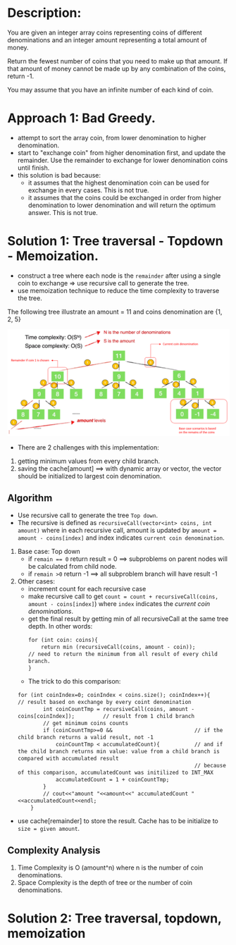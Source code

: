 # Description:
You are given an integer array coins representing coins of different denominations and an integer amount representing a total amount of money.

Return the fewest number of coins that you need to make up that amount. If that amount of money cannot be made up by any combination of the coins, return -1.

You may assume that you have an infinite number of each kind of coin.

# Approach 1: Bad Greedy.
* attempt to sort the array coin, from lower denomination to higher denomination.
* start to "exchange coin" from higher denomination first, and update the remainder. Use the remainder to exchange for lower denomination coins until finish.
* this solution is bad because:
    - it assumes that the highest denomination coin can be used for exchange in every cases. This is not true.
    - it assumes that the coins could be exchanged in order from higher denomination to lower denomination and will return the optimum answer. This is not true.

# Solution 1: Tree traversal - Topdown - Memoization.
* construct a tree where each node is the `remainder` after using a single coin to exchange => use recursive call to generate the tree.
* use memoization technique to reduce the time complexity to traverse the tree.

The following tree illustrate an amount = 11 and coins denomination are {1, 2, 5}

![image info](./1.png)
* There are 2 challenges with this implementation:
1. getting minimum values from every child branch.
2. saving the cache[amount] ==> with dynamic array or vector, the vector should be initialized to largest coin denomination.
## Algorithm
* Use recursive call to generate the tree `Top down`.
* The recursive is defined as `recursiveCall(vector<int> coins, int amount)` where in each recursive call, amount is updated by `amount = amount - coins[index]` and index indicates `current coin denomination`.
1. Base case: Top down
    - if `remain == 0` return result = 0 ==> subproblems on parent nodes will be calculated from child node.
    - if `remain >0` return -1 ==> all subproblem branch will have result -1
2. Other cases:
    - increment count for each recursive case
    - make recursive call to get `count = count + recursiveCall(coins, amount - coins[index]`) where `index` indicates the *current coin denominations*.
    - get the final result by getting min of all recursiveCall at the same tree depth. In other words:
        ```
        for (int coin: coins){
            return min (recursiveCall(coins, amount - coin));           // need to return the minimum from all result of every child branch.
        }
        ```
    - The trick to do this comparison:
    ```
    for (int coinIndex=0; coinIndex < coins.size(); coinIndex++){         // result based on exchange by every coint denomination
            int coinCountTmp = recursiveCall(coins, amount - coins[coinIndex]);         // result from 1 child branch
            // get minimum coins counts
            if (coinCountTmp>=0 &&                          // if the child branch returns a valid result, not -1
                coinCountTmp < accumulatedCount){           // and if the child branch returns min value: value from a child branch is compared with accumulated result
                                                            // because of this comparison, accumulatedCount was initilized to INT_MAX
                accumulatedCount = 1 + coinCountTmp;
            }
            // cout<<"amount "<<amount<<" accumulatedCount "<<accumulatedCount<<endl;
        }
    ```
* use cache[remainder] to store the result. Cache has to be initialize to `size = given amount`.
## Complexity Analysis
1. Time Complexity is O (amount^n) where n is the number of coin denominations.
2. Space Complexity is the depth of tree or the number of coin denominations.

# Solution 2: Tree traversal, topdown, memoization


